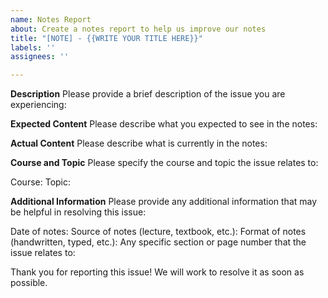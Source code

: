 ```yaml
---
name: Notes Report
about: Create a notes report to help us improve our notes
title: "[NOTE] - {{WRITE YOUR TITLE HERE}}"
labels: ''
assignees: ''

---
```


**Description**
Please provide a brief description of the issue you are experiencing:

**Expected Content**
Please describe what you expected to see in the notes:

**Actual Content**
Please describe what is currently in the notes:

**Course and Topic**
Please specify the course and topic the issue relates to:

Course:
Topic:

**Additional Information**
Please provide any additional information that may be helpful in resolving this issue:

Date of notes:
Source of notes (lecture, textbook, etc.):
Format of notes (handwritten, typed, etc.):
Any specific section or page number that the issue relates to:




Thank you for reporting this issue! We will work to resolve it as soon as possible.
